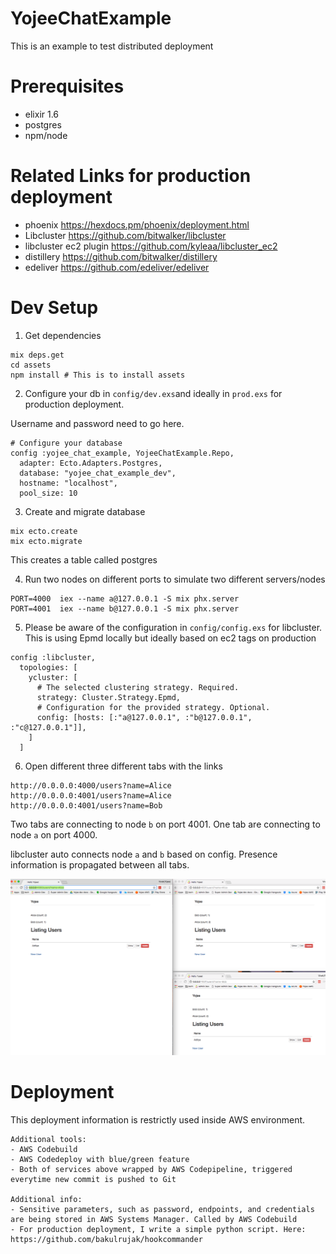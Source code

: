 # YojeeChatExample
This is an example to test distributed deployment

# Prerequisites
- elixir 1.6
- postgres
- npm/node

# Related Links for production deployment
- phoenix  https://hexdocs.pm/phoenix/deployment.html
- Libcluster https://github.com/bitwalker/libcluster
- libcluster ec2 plugin https://github.com/kyleaa/libcluster_ec2
- distillery https://github.com/bitwalker/distillery
- edeliver https://github.com/edeliver/edeliver

# Dev Setup

1) Get dependencies
```
mix deps.get
cd assets
npm install # This is to install assets

```
2) Configure your db in `config/dev.exs`and ideally in `prod.exs` for production deployment.

 Username and password need to go here.
```
# Configure your database
config :yojee_chat_example, YojeeChatExample.Repo,
  adapter: Ecto.Adapters.Postgres,
  database: "yojee_chat_example_dev",
  hostname: "localhost",
  pool_size: 10
```

3)  Create and migrate database
```
mix ecto.create
mix ecto.migrate
```
This creates a table called postgres

4) Run two nodes on different ports to simulate two different servers/nodes
```
PORT=4000  iex --name a@127.0.0.1 -S mix phx.server
PORT=4001  iex --name b@127.0.0.1 -S mix phx.server
```

5) Please be aware of the configuration in `config/config.exs` for libcluster.
This is using Epmd locally but ideally based on ec2 tags on production
```
config :libcluster,
  topologies: [
    ycluster: [
      # The selected clustering strategy. Required.
      strategy: Cluster.Strategy.Epmd,
      # Configuration for the provided strategy. Optional.
      config: [hosts: [:"a@127.0.0.1", :"b@127.0.0.1", :"c@127.0.0.1"]],
    ]
  ]
```

6) Open different three different tabs with the links
```
http://0.0.0.0:4000/users?name=Alice
http://0.0.0.0:4001/users?name=Alice
http://0.0.0.0:4001/users?name=Bob
```
Two tabs are connecting to node `b` on port 4001.
One tab are connecting to node `a` on port 4000.

libcluster auto connects node `a` and `b` based on config. Presence information is propagated between all tabs.

![presence](./images/presence.png)

# Deployment

This deployment information is restrictly used inside AWS environment.
```
Additional tools:
- AWS Codebuild
- AWS Codedeploy with blue/green feature
- Both of services above wrapped by AWS Codepipeline, triggered everytime new commit is pushed to Git

Additional info:
- Sensitive parameters, such as password, endpoints, and credentials are being stored in AWS Systems Manager. Called by AWS Codebuild
- For production deployment, I write a simple python script. Here: https://github.com/bakulrujak/hookcommander
```

